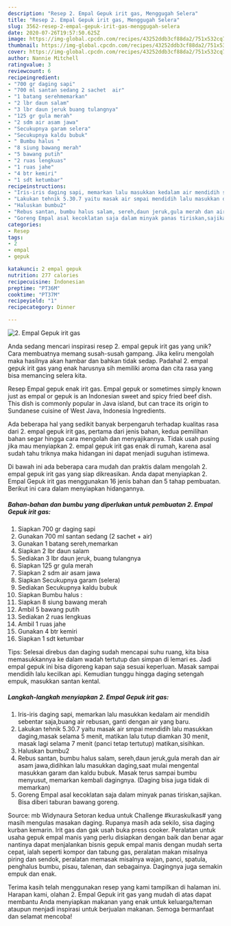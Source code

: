 ```yaml
---
description: "Resep 2. Empal Gepuk irit gas, Menggugah Selera"
title: "Resep 2. Empal Gepuk irit gas, Menggugah Selera"
slug: 3562-resep-2-empal-gepuk-irit-gas-menggugah-selera
date: 2020-07-26T19:57:50.625Z
image: https://img-global.cpcdn.com/recipes/43252ddb3cf88da2/751x532cq70/2-empal-gepuk-irit-gas-foto-resep-utama.jpg
thumbnail: https://img-global.cpcdn.com/recipes/43252ddb3cf88da2/751x532cq70/2-empal-gepuk-irit-gas-foto-resep-utama.jpg
cover: https://img-global.cpcdn.com/recipes/43252ddb3cf88da2/751x532cq70/2-empal-gepuk-irit-gas-foto-resep-utama.jpg
author: Nannie Mitchell
ratingvalue: 3
reviewcount: 6
recipeingredient:
- "700 gr daging sapi"
- "700 ml santan sedang 2 sachet  air"
- "1 batang serehmemarkan"
- "2 lbr daun salam"
- "3 lbr daun jeruk buang tulangnya"
- "125 gr gula merah"
- "2 sdm air asam jawa"
- "Secukupnya garam selera"
- "Secukupnya kaldu bubuk"
- " Bumbu halus "
- "8 siung bawang merah"
- "5 bawang putih"
- "2 ruas lengkuas"
- "1 ruas jahe"
- "4 btr kemiri"
- "1 sdt ketumbar"
recipeinstructions:
- "Iris-iris daging sapi, memarkan lalu masukkan kedalam air mendidih sebentar saja,buang air rebusan, ganti dengan air yang baru."
- "Lakukan tehnik 5.30.7 yaitu masak air smpai mendidih lalu masukkan daging,masak selama 5 menit, matikan lalu tutup diamkan 30 menit, masak lagi selama 7 menit (panci tetap tertutup) matikan,sisihkan."
- "Haluskan bumbu2"
- "Rebus santan, bumbu halus salam, sereh,daun jeruk,gula merah dan air asam jawa,didihkan lalu masukkan daging,saat mulai mengental masukkan garam dan kaldu bubuk. Masak terus sampai bumbu menyusut, memarkan kembali dagingnya. (Daging bisa juga tidak di memarkan)"
- "Goreng Empal asal kecoklatan saja dalam minyak panas tiriskan,sajikan. Bisa diberi taburan bawang goreng."
categories:
- Resep
tags:
- 2
- empal
- gepuk

katakunci: 2 empal gepuk 
nutrition: 277 calories
recipecuisine: Indonesian
preptime: "PT36M"
cooktime: "PT37M"
recipeyield: "1"
recipecategory: Dinner

---
```



![2. Empal Gepuk irit gas](https://img-global.cpcdn.com/recipes/43252ddb3cf88da2/751x532cq70/2-empal-gepuk-irit-gas-foto-resep-utama.jpg)

Anda sedang mencari inspirasi resep 2. empal gepuk irit gas yang unik? Cara membuatnya memang susah-susah gampang. Jika keliru mengolah maka hasilnya akan hambar dan bahkan tidak sedap. Padahal 2. empal gepuk irit gas yang enak harusnya sih memiliki aroma dan cita rasa yang bisa memancing selera kita.

Resep Empal gepuk enak irit gas. Empal gepuk or sometimes simply known just as empal or gepuk is an Indonesian sweet and spicy fried beef dish. This dish is commonly popular in Java island, but can trace its origin to Sundanese cuisine of West Java, Indonesia Ingredients.

Ada beberapa hal yang sedikit banyak berpengaruh terhadap kualitas rasa dari 2. empal gepuk irit gas, pertama dari jenis bahan, kedua pemilihan bahan segar hingga cara mengolah dan menyajikannya. Tidak usah pusing jika mau menyiapkan 2. empal gepuk irit gas enak di rumah, karena asal sudah tahu triknya maka hidangan ini dapat menjadi suguhan istimewa.


Di bawah ini ada beberapa cara mudah dan praktis dalam mengolah 2. empal gepuk irit gas yang siap dikreasikan. Anda dapat menyiapkan 2. Empal Gepuk irit gas menggunakan 16 jenis bahan dan 5 tahap pembuatan. Berikut ini cara dalam menyiapkan hidangannya.

<!--inarticleads1-->

##### Bahan-bahan dan bumbu yang diperlukan untuk pembuatan 2. Empal Gepuk irit gas:

1. Siapkan 700 gr daging sapi
1. Gunakan 700 ml santan sedang (2 sachet + air)
1. Gunakan 1 batang sereh,memarkan
1. Siapkan 2 lbr daun salam
1. Sediakan 3 lbr daun jeruk, buang tulangnya
1. Siapkan 125 gr gula merah
1. Siapkan 2 sdm air asam jawa
1. Siapkan Secukupnya garam (selera)
1. Sediakan Secukupnya kaldu bubuk
1. Siapkan  Bumbu halus :
1. Siapkan 8 siung bawang merah
1. Ambil 5 bawang putih
1. Sediakan 2 ruas lengkuas
1. Ambil 1 ruas jahe
1. Gunakan 4 btr kemiri
1. Siapkan 1 sdt ketumbar


Tips: Selesai direbus dan daging sudah mencapai suhu ruang, kita bisa memasukkannya ke dalam wadah tertutup dan simpan di lemari es. Jadi empal gepuk ini bisa digoreng kapan saja sesuai keperluan. Masak sampai mendidih lalu kecilkan api. Kemudian tunggu hingga daging setengah empuk, masukkan santan kental. 

<!--inarticleads2-->

##### Langkah-langkah menyiapkan 2. Empal Gepuk irit gas:

1. Iris-iris daging sapi, memarkan lalu masukkan kedalam air mendidih sebentar saja,buang air rebusan, ganti dengan air yang baru.
1. Lakukan tehnik 5.30.7 yaitu masak air smpai mendidih lalu masukkan daging,masak selama 5 menit, matikan lalu tutup diamkan 30 menit, masak lagi selama 7 menit (panci tetap tertutup) matikan,sisihkan.
1. Haluskan bumbu2
1. Rebus santan, bumbu halus salam, sereh,daun jeruk,gula merah dan air asam jawa,didihkan lalu masukkan daging,saat mulai mengental masukkan garam dan kaldu bubuk. Masak terus sampai bumbu menyusut, memarkan kembali dagingnya. (Daging bisa juga tidak di memarkan)
1. Goreng Empal asal kecoklatan saja dalam minyak panas tiriskan,sajikan. Bisa diberi taburan bawang goreng.


Source: mb Widynaura Setoran kedua untuk Challenge #kuraskulkas# yang masih mengulas masakan daging. Rupanya masih ada sekilo, sisa daging kurban kemarin. Irit gas dan gak usah buka press cooker. Peralatan untuk usaha gepuk empal manis yang perlu disiapkan dengan baik dan benar agar nantinya dapat menjalankan bisnis gepuk empal manis dengan mudah serta cepat, ialah seperti kompor dan tabung gas, peralatan makan misalnya piring dan sendok, peralatan memasak misalnya wajan, panci, spatula, penghalus bumbu, pisau, talenan, dan sebagainya. Dagingnya juga semakin empuk dan enak. 

Terima kasih telah menggunakan resep yang kami tampilkan di halaman ini. Harapan kami, olahan 2. Empal Gepuk irit gas yang mudah di atas dapat membantu Anda menyiapkan makanan yang enak untuk keluarga/teman ataupun menjadi inspirasi untuk berjualan makanan. Semoga bermanfaat dan selamat mencoba!
